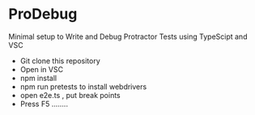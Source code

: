 # ProDebug
Minimal setup to Write and Debug Protractor Tests using TypeScipt and VSC

* Git clone this repository
* Open in VSC
* npm install 
* npm run pretests to install webdrivers 
* open e2e.ts , put break points
* Press F5 ........
